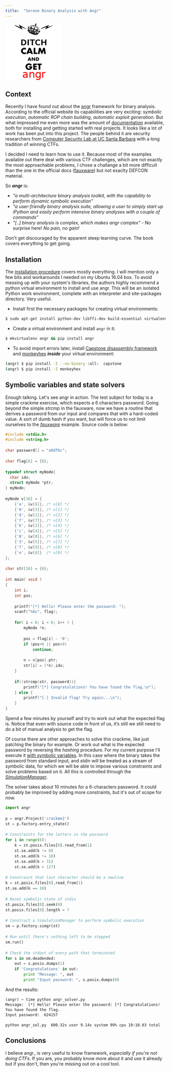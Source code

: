 ```yaml
---
title:  "Serene Binary Analysis with Angr"
---
```


![Logo](/assets/images/angr/get-angr.png)

## Context

Recently I have found out about the [angr](http://angr.io) framework for binary analysis. 
According to the official website its capabilities are very exciting: _symbolic execution_, 
_automatic ROP chain building_, _automatic exploit generation_. But what impressed me even more was the amount of
[documentation](https://docs.angr.io/) available, both for installing and getting started with real projects. 
It looks like a lot of work has been put into this project. The people behind it are security researchers from 
[Computer Security Lab at UC Santa Barbara](http://seclab.cs.ucsb.edu) with a long tradition of winning CTFs.

I decided I need to learn how to use it. Because most of the examples available out there deal with various CTF challenges, 
which are not exactly the most approachable problems, I chose a challange a bit more difficult than the 
one in the official docs ([fauxware](https://github.com/angr/angr-doc/tree/master/examples/fauxware)) 
but not exaclty DEFCON material. 

So **_angr_** is:
* _"a multi-architecture binary analysis toolkit, with the capability to perform dynamic symbolic execution"_
* _"a user-friendly binary analysis suite, allowing a user to simply start up iPython and easily perform intensive binary analyses with a couple of commands"_
* _"[..] binary analysis is complex, which makes angr complex"_ - No surprise here! _No pain, no gain!_

Don't get discouraged by the apparent steep learning curve. The book covers everything to get going.

## Installation 

The [installation procedure](https://docs.angr.io/INSTALL.html) covers mostly everything.
I will mention only a few bits and workarounds I needed on my Ubuntu 16.04 box. 
To avoid messing up with your system's libraries, the authors highly recommend a python virtual environment
to install and use angr. This will be an isolated Python work environment, complete with an interpreter and 
site-packages  directory. Very useful.

* Install first the necessary packages for creating virtual environments:

```bash
$ sudo apt-get install python-dev libffi-dev build-essential virtualenvwrapper
```
* Create a virtual environment and install ```angr``` in it:

```bash
$ mkvirtualenv angr && pip install angr
```
* To avoid import errors later, install [Capstone disassembly framework](http://www.capstone-engine.org/)
and [monkeyhex](https://pypi.python.org/pypi/monkeyhex/1.3) **_inside_** your virtual environment:

```bash
(angr) $ pip install -I --no-binary :all:  capstone
(angr) $ pip install -I monkeyhex
```

## Symbolic variables and state solvers

Enough talking. Let's see angr in action. The test subject for today is a simple crackme exercise,
which expects a 6 characters password. Going beyond the simple _strcmp_ in the fauxware, now we have a routine
that derives a password from  our input and compares that with a hard-coded value. A sort of dumb hash if you want, 
but will force us to not limit ourselves to the [_fauxware_](https://github.com/angr/angr-doc/tree/master/examples/fauxware) example.
Source code is below:
```c
#include <stdio.h>
#include <string.h>

char password[] = "a0dfbc";

char flag[6] = {0};

typedef struct myNode{
  char idx;
  struct myNode *ptr;
} myNode;

myNode v[10] = {
	{'a', &v[6]}, /* v[0] */
	{'0', &v[3]}, /* v[1] */
	{'d', &v[1]}, /* v[2] */
	{'f', &v[7]}, /* v[3] */
	{'b', &v[2]}, /* v[4] */
	{'c', &v[4]}, /* v[5] */
	{'8', &v[0]}, /* v[6] */
	{'3', &v[5]}, /* v[7] */
	{'7', &v[9]}, /* v[8] */
	{'e', &v[8]}  /* v[9] */
};

char str[10] = {0};

int main( void )
{
	int i;
	int pos;

	printf("[*] Hello! Please enter the password: ");
	scanf("%6s", flag);
	
	for( i = 0; i < 6; i++ ) {		
		myNode *n;
		
		pos = flag[i] - '0';		
		if (pos<0 || pos>9)
			continue;
			
		n = v[pos].ptr;
		str[i] = (*n).idx;
	}
	
	if(!strcmp(str, password)){
		printf("[*] Congratulations! You have found the flag.\n");
	} else {
		printf("[-] Invalid flag! Try again...\n");
	}	
}
```

Spend a few minutes by yourself and try to work out what the expected flag is. 
Notice that even with source code in front of us, it’s still we still need to do a bit of 
manual analysis to get the flag.

Of course there are other approaches to solve this crackme, like just patching the binary for example. 
Or work out what is the expected password by reversing the _hashing_ procedure. 
For my current purpose I'll execute it [with symbolic variables](https://docs.angr.io/docs/solver.html). 
In this case where the binary takes the password from standard input, and _stdin_ will be treated as 
a stream of symbolic data, for which we will be able to impose various constraints and solve problems based on it. 
All this is controlled through the [_SimulationManager_](https://docs.angr.io/docs/pathgroups.html). 

The solver takes about 10 minutes for a 6-characters password. 
It could probably be improved by adding more constraints, but it's out of scope for now.

```python
import angr 

p = angr.Project('crackme2')
st = p.factory.entry_state()

# Constraints for the letters in the password
for i in range(6):
    k = st.posix.files[0].read_from(1)
    st.se.add(k != 0)
    st.se.add(k != 10)
    st.se.add(k > 31)
    st.se.add(k < 127)

# Constraint that last character should be a newline
k = st.posix.files[0].read_from(1)
st.se.add(k == 10)

# Reset symbolic state of stdin
st.posix.files[0].seek(0)
st.posix.files[0].length = 7

# Construct a SimulationManager to perform symbolic execution
sm = p.factory.simgr(st)

# Run until there's nothing left to be stepped
sm.run()

# Check the stdout of every path that terminated
for s in sm.deadended:
    out = s.posix.dumps(1)
    if 'Congratulations' in out:
        print "Message: ", out
        print "Input password: ", s.posix.dumps(0)
```

And the results:
```
(angr) ~ time python angr_solver.py
Message:  [*] Hello! Please enter the password: [*] Congratulations! You have found the flag.
Input password:  624157

python angr_sol.py  600.32s user 9.14s system 99% cpu 10:10.03 total

```

## Conclusions
I believe angr_ is very useful to know framework, _especially if you’re not doing CTFs_. 
If you are, you probably know more about it and use it already but if you don't, 
then you're missing out on a cool tool.
